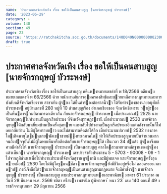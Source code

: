 ```yaml
---
name: 'ประกาศศาลจังหวัดเทิง เรื่อง ขอให้เป็นคนสาบสูญ [นายจักรกฤษญ์ บัวระหงษ์]'
date: '2023-06-29'
category: ง
volume: 140
section: 49
page: 23
source: 'https://ratchakitcha.soc.go.th/documents/140D049N0000000002300.pdf'
draft: true
---
```


# ประกาศศาลจังหวัดเทิง เรื่อง ขอให้เป็นคนสาบสูญ [นายจักรกฤษญ์ บัวระหงษ์]

ประกาศศาลจังหวัดเทิง เรื่อง ขอให้เป็นคนสาบสูญ คดีแพงหมายเลขดําที่ พ 18/2566 คดีแพงหมายเลขแดงที่ พ 66/2566 ด้วย พนักงานอัยการคุมครองสิทธิและชวยเหลือทางกฎหมายและการบังคับคดีจังหวัดเชียงราย สาขาเทิง ผู้รอง ได้ยื่นคํารองต่อศาลนี้วา ได้รับคํารองของนายอนุศักดิ์ บัวระหงษ อยู่บ้านเลขที่ 280 หมู่ที่ 10 ตําบลบุญเรือง อําเภอเชียงของ จังหวัดเชียงราย วาผู้รองเป็นพี่นองรวมบิดามารดาเดียวกัน กับนายจักรกฤษญ บัวระหงษ เมื่อประมาณป 2525 นายจักรกฤษญไปทํางานเป็นลูกเรือประมง ที่จังหวัดสุราษฎรธานี เมื่อประมาณป 2530 นายจักรกฤษญได้กลับมาเยี่ยมบ้านเป็นครั้งสุดทาย และกลับไปทํางานเป็นลูกเรือประมงอีกแต่หลังจากนั้นก็ไม่เคยกลับบ้าน ไม่มีผู้ใดทราบขาว และไม่สามารถติดต่อได้อีก เมื่อประมาณปลายป 2532 ทางภาคใตเกิดพายุใตฝุนเกยพัดเขาชายฝงทะเลภาคใต ทําให้เรือประมงสูญหายเป็นจํานวนมาก จนถึงปจจุบันไม่มีผู้ใดพบเห็นหรือติดต่อกับนายจักรกฤษญได้ เป็นเวลา 34 ปแล้ว ผู้รองจึงขอศาลมีคําสั่งให้ นายจักรกฤษญ บัวระหงษ เป็นคนสาบสูญ ศาลไตสวนพยานหลักฐานของผู้รองแล้วเห็นวา นายจักรกฤษญ บัวระหงษ เลขประจําตัวประชาชน 5 - 5703 - 90008 - 09 - 1 ไปจากภูมิลําเนาเพื่อไปทํางานประมงที่จังหวัดสุราษฎรธานี และมีผู้พบเจอ นายจักรกฤษญครั้งสุดทายเมื่อป 2530 โดยไม่มีผู้ใดรูแนชัดวานายจักรกฤษญยังมีชีวิตอยู่หรือไม่ ตลอดระยะเวลาหาป กรณีจึงถือได้วานายจักรกฤษญเป็นคนสาบสูญตามกฎหมาย จึงมีคําสั่งวา นายจักรกฤษญ บัวระหงษ เป็นคนสาบสูญ ตามประมวลกฎหมายแพงและพาณิชย มาตรา 61 ประกาศ ณ วันที่ 28 มีนาคม พ.ศ. 2566 ชลิตา ศรีสงา เพชรนิล ผู้พิพากษา ้ หนา 23 ่ เลม 140 ตอนที่ 49 ง ราชกิจจานุเบกษา 29 มิถุนายน 2566
